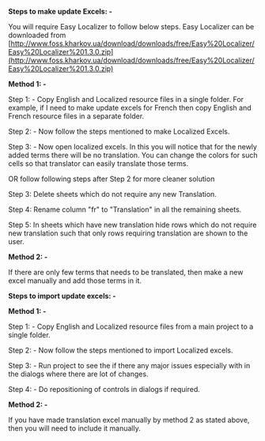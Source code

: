 **Steps to make update Excels: -**

You will require Easy Localizer to follow below steps. Easy Localizer can be downloaded from [http://www.foss.kharkov.ua/download/downloads/free/Easy%20Localizer/Easy%20Localizer%201.3.0.zip](http://www.foss.kharkov.ua/download/downloads/free/Easy%20Localizer/Easy%20Localizer%201.3.0.zip)

**Method 1: -**

Step 1: - Copy English and Localized resource files in a single folder. For example, if I need to make update excels for French then copy English and French resource files in a separate folder.

Step 2: - Now follow the steps mentioned to make Localized Excels.

Step 3: - Now open localized excels. In this you will notice that for the newly added terms there will be no translation. You can change the colors for such cells so that translator can easily translate those terms.

OR follow following steps after Step 2 for more cleaner solution

Step 3: Delete sheets which do not require any new Translation.

Step 4: Rename column &quot;fr&quot; to &quot;Translation&quot; in all the remaining sheets.

Step 5: In sheets which have new translation hide rows which do not require new translation such that only rows requiring translation are shown to the user.

**Method 2: -**

If there are only few terms that needs to be translated, then make a new excel manually and add those terms in it.

**Steps to import update excels: -**

**Method 1: -**

Step 1: - Copy English and Localized resource files from a main project to a single folder.

Step 2: - Now follow the steps mentioned to import Localized excels.

Step 3: - Run project to see the if there any major issues especially with in the dialogs where there are lot of changes.

Step 4: - Do repositioning of controls in dialogs if required.

**Method 2: -**

If you have made translation excel manually by method 2 as stated above, then you will need to include it manually.